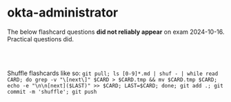 # okta-administrator

The below flashcard questions **did not reliably appear** on exam 2024-10-16.  
Practical questions did.  

<br><br>

Shuffle flashcards like so: `git pull; ls [0-9]*.md | shuf - | while read CARD; do grep -v "\[next\]" $CARD > $CARD.tmp && mv $CARD.tmp $CARD; echo -e "\n\n[next]($LAST)" >> $CARD; LAST=$CARD; done; git add .; git commit -m 'shuffle'; git push`
